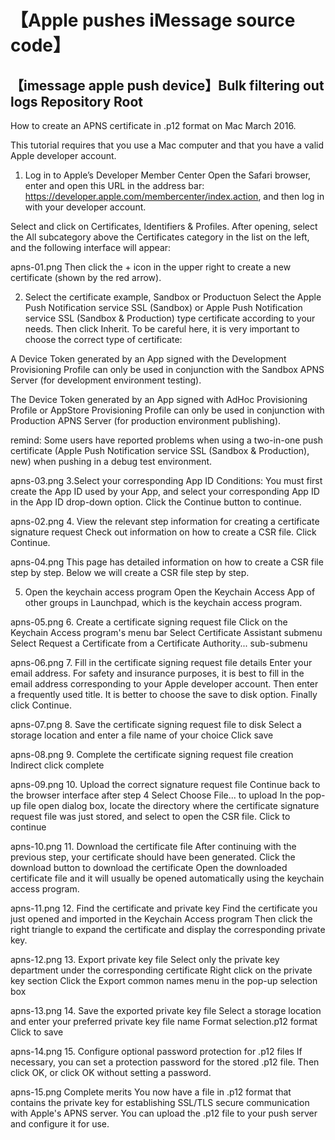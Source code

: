 # 【Apple pushes iMessage source code】

## 【imessage apple push device】Bulk filtering out logs Repository Root
How to create an APNS certificate in .p12 format on Mac
March 2016.

This tutorial requires that you use a Mac computer and that you have a valid Apple developer account.

1. Log in to Apple’s Developer Member Center
Open the Safari browser, enter and open this URL in the address bar: https://developer.apple.com/membercenter/index.action, and then log in with your developer account.

Select and click on Certificates, Identifiers & Profiles. After opening, select the All subcategory above the Certificates category in the list on the left, and the following interface will appear:

 
apns-01.png
Then click the + icon in the upper right to create a new certificate (shown by the red arrow).

2. Select the certificate example, Sandbox or Productuon
Select the Apple Push Notification service SSL (Sandbox) or Apple Push Notification service SSL (Sandbox & Production) type certificate according to your needs.
Then click Inherit.
To be careful here, it is very important to choose the correct type of certificate:

A Device Token generated by an App signed with the Development Provisioning Profile can only be used in conjunction with the Sandbox APNS Server (for development environment testing).

The Device Token generated by an App signed with AdHoc Provisioning Profile or AppStore Provisioning Profile can only be used in conjunction with Production APNS Server (for production environment publishing).

remind:
Some users have reported problems when using a two-in-one push certificate (Apple Push Notification service SSL (Sandbox & Production), new) when pushing in a debug test environment.

 
apns-03.png
3.Select your corresponding App ID
Conditions: You must first create the App ID used by your App, and select your corresponding App ID in the App ID drop-down option.
Click the Continue button to continue.
 
apns-02.png
4. View the relevant step information for creating a certificate signature request
Check out information on how to create a CSR file.
Click Continue.
 
apns-04.png
This page has detailed information on how to create a CSR file step by step. Below we will create a CSR file step by step.

5. Open the keychain access program
Open the Keychain Access App of other groups in Launchpad, which is the keychain access program.

 
apns-05.png
6. Create a certificate signing request file
Click on the Keychain Access program's menu bar
Select Certificate Assistant submenu
Select Request a Certificate from a Certificate Authority... sub-submenu
 
apns-06.png
7. Fill in the certificate signing request file details
Enter your email address. For safety and insurance purposes, it is best to fill in the email address corresponding to your Apple developer account.
Then enter a frequently used title.
It is better to choose the save to disk option.
Finally click Continue.
 
apns-07.png
8. Save the certificate signing request file to disk
Select a storage location and enter a file name of your choice
Click save
 
apns-08.png
9. Complete the certificate signing request file creation
Indirect click complete
 
apns-09.png
10. Upload the correct signature request file
Continue back to the browser interface after step 4
Select Choose File... to upload
In the pop-up file open dialog box, locate the directory where the certificate signature request file was just stored, and select to open the CSR file.
Click to continue
 
apns-10.png
11. Download the certificate file
After continuing with the previous step, your certificate should have been generated.
Click the download button to download the certificate
Open the downloaded certificate file and it will usually be opened automatically using the keychain access program.
 
apns-11.png
12. Find the certificate and private key
Find the certificate you just opened and imported in the Keychain Access program
Then click the right triangle to expand the certificate and display the corresponding private key.
 
apns-12.png
13. Export private key file
Select only the private key department under the corresponding certificate
Right click on the private key section
Click the Export common names menu in the pop-up selection box
 
apns-13.png
14. Save the exported private key file
Select a storage location and enter your preferred private key file name
Format selection.p12 format
Click to save
 
apns-14.png
15. Configure optional password protection for .p12 files
If necessary, you can set a protection password for the stored .p12 file.
Then click OK, or click OK without setting a password.
 
apns-15.png
Complete merits
You now have a file in .p12 format that contains the private key for establishing SSL/TLS secure communication with Apple's APNS server.
You can upload the .p12 file to your push server and configure it for use.
